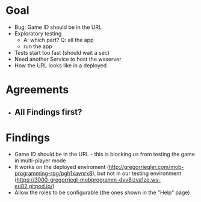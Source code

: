 # Goal
- Bug: Game ID should be in the URL
- Exploratory testing
    - A: which part? Q: all the app
    - run the app
- Tests start too fast (should wait a sec)
- Need another Service to host the wsserver
- How the URL looks like in a deployed 

# Agreements
- All Findings first?
    - 

# Findings 
- Game ID should be in the URL - this is blocking us from testing the game in multi-player mode
 - It works on the deployed enviroment (http://gregorriegler.com/mob-programming-rpg/pgh1xavnrx8), but not in our testing 
   environment (https://3000-gregorriegl-mobprogramm-dvv8izva1zo.ws-eu82.gitpod.io/)
- Allow the roles to be configurable (the ones shown in the "Help" page)


